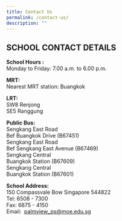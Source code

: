 ```yaml
---
title: Contact Us
permalink: /contact-us/
description: ""
---
```

## SCHOOL CONTACT DETAILS

**School Hours :** <br>
Monday to Friday: 7.00 a.m. to 6.00 p.m.

**MRT:** <br>
Nearest MRT station: Buangkok   
  
**LRT:** <br>
SW8 Renjong   
SE5 Ranggung   
  
**Public Bus:** <br>
Sengkang East Road   
Bef Buangkok Drive (B67451)   
Sengkang East Road   
Bef Sengkang East Avenue (B67469)   
Sengkang Central   
Buangkok Station (B67609)   
Sengkang Central   
Buangkok Station (B67601)   
  
**School Address:** <br>
150 Compassvale Bow Singapore 544822   
Tel: 6508 - 7300   
Fax: 6875 - 4150   
Email:  [palmview\_ps@moe.edu.sg](mailto:palmview_ps@moe.edu.sg)
